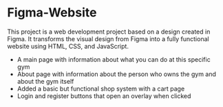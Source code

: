 # Figma-Website

This project is a web development project based on a design created in Figma. It transforms the visual design from Figma into a fully functional website using HTML, CSS, and JavaScript.

- A main page with information about what you can do at this specific gym
- About page with information about the person who owns the gym and about the gym itself
- Added a basic but functional shop system with a cart page 
- Login and register buttons that open an overlay when clicked

